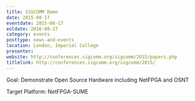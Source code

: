 ```yaml
---
title: SIGCOMM Demo
date: 2015-08-17
eventdate: 2015-08-17
eoldate: 2016-08-17
category: events
posttype: news-and-events
location: London, Imperial College
presenter:
website: http://conferences.sigcomm.org/sigcomm/2015/papers.php
titlelink: http://conferences.sigcomm.org/sigcomm/2015/
---
```


Goal: Demonstrate Open Source Hardware including NetFPGA and OSNT

Target Platform: NetFPGA-SUME
